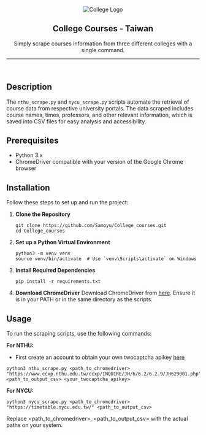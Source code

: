 <p align="center">
  <img src="https://www.flaticon.com/free-icon/graduation-hat_1344761?term=college&page=1&position=8&origin=search&related_id=1344761" alt="College Logo"> 
</p>

<h2 align="center">College Courses - Taiwan</h2>

<p align="center">
  Simply scrape courses information from three different colleges with a single command.
</p>
<hr>
<br>

## Description

The `nthu_scrape.py` and `nycu_scrape.py` scripts automate the retrieval of course data from respective university portals. The data scraped includes course names, times, professors, and other relevant information, which is saved into CSV files for easy analysis and accessibility.

## Prerequisites

- Python 3.x
- ChromeDriver compatible with your version of the Google Chrome browser

## Installation

Follow these steps to set up and run the project:

1. **Clone the Repository**
   ```
   git clone https://github.com/Samoyu/College_courses.git
   cd College_courses
   ```

2. **Set up a Python Virtual Environment**
   ```
   python3 -m venv venv
   source venv/bin/activate  # Use `venv\Scripts\activate` on Windows
   ```

3. **Install Required Dependencies**
   ```
   pip install -r requirements.txt
   ```

4. **Download ChromeDriver**
  Download ChromeDriver from [here](https://chromedriver.chromium.org/downloads).
  Ensure it is in your PATH or in the same directory as the scripts.


## Usage

To run the scraping scripts, use the following commands:

**For NTHU:** <br>
   - First create an account to obtain your own twocaptcha apikey [here](https://2captcha.com/)

   ```
   python3 nthu_scrape.py <path_to_chromedriver> "https://www.ccxp.nthu.edu.tw/ccxp/INQUIRE/JH/6/6.2/6.2.9/JH629001.php" <path_to_output_csv> <your_twocaptcha_apikey>
   ```

**For NYCU:**
   ```
   python3 nycu_scrape.py <path_to_chromedriver> "https://timetable.nycu.edu.tw/" <path_to_output_csv>
   ```

Replace <path_to_chromedriver>, <path_to_output_csv> with the actual paths on your system.
